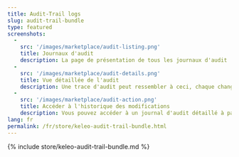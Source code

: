 ```yaml
---
title: Audit-Trail logs
slug: audit-trail-bundle
type: featured
screenshots:
  - 
    src: '/images/marketplace/audit-listing.png'
    title: Journaux d'audit
    description: La page de présentation de tous les journaux d'audit
  -
    src: '/images/marketplace/audit-details.png'
    title: Vue détaillée de l'audit
    description: Une trace d'audit peut ressembler à ceci, chaque changement sera enregistré et vous pourriez voir plus d'entrées dans une ligne de temps d'objet.
  - 
    src: '/images/marketplace/audit-action.png'
    title: Accéder à l'historique des modifications
    description: Vous pouvez accéder à un journal d'audit détaillé à partir de la page de la liste ou du tableau de données, dans la liste déroulante "Actions" de chaque article.
lang: fr
permalink: /fr/store/keleo-audit-trail-bundle.html
---
```


{% include store/keleo-audit-trail-bundle.md %}
 
